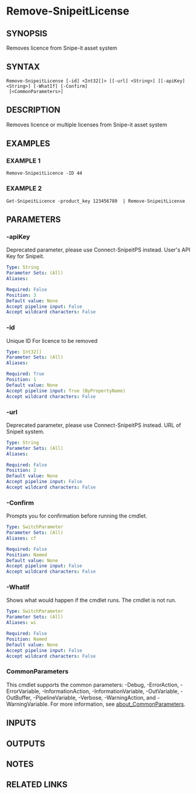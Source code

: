 ﻿---
external help file: SnipeitPS-help.xml
Module Name: SnipeitPS
online version:
schema: 2.0.0
---

# Remove-SnipeitLicense

## SYNOPSIS
Removes licence from Snipe-it asset system

## SYNTAX

```
Remove-SnipeitLicense [-id] <Int32[]> [[-url] <String>] [[-apiKey] <String>] [-WhatIf] [-Confirm]
 [<CommonParameters>]
```

## DESCRIPTION
Removes licence or multiple licenses from Snipe-it asset system

## EXAMPLES

### EXAMPLE 1
```
Remove-SnipeitLicence -ID 44
```

### EXAMPLE 2
```
Get-SnipeitLicence -product_key 123456789  | Remove-SnipeitLicense
```

## PARAMETERS

### -apiKey
Deprecated parameter, please use Connect-SnipeitPS instead.
User's API Key for Snipeit.

```yaml
Type: String
Parameter Sets: (All)
Aliases:

Required: False
Position: 3
Default value: None
Accept pipeline input: False
Accept wildcard characters: False
```

### -id
Unique ID For licence to be removed

```yaml
Type: Int32[]
Parameter Sets: (All)
Aliases:

Required: True
Position: 1
Default value: None
Accept pipeline input: True (ByPropertyName)
Accept wildcard characters: False
```

### -url
Deprecated parameter, please use Connect-SnipeitPS instead.
URL of Snipeit system.

```yaml
Type: String
Parameter Sets: (All)
Aliases:

Required: False
Position: 2
Default value: None
Accept pipeline input: False
Accept wildcard characters: False
```

### -Confirm
Prompts you for confirmation before running the cmdlet.

```yaml
Type: SwitchParameter
Parameter Sets: (All)
Aliases: cf

Required: False
Position: Named
Default value: None
Accept pipeline input: False
Accept wildcard characters: False
```

### -WhatIf
Shows what would happen if the cmdlet runs.
The cmdlet is not run.

```yaml
Type: SwitchParameter
Parameter Sets: (All)
Aliases: wi

Required: False
Position: Named
Default value: None
Accept pipeline input: False
Accept wildcard characters: False
```

### CommonParameters
This cmdlet supports the common parameters: -Debug, -ErrorAction, -ErrorVariable, -InformationAction, -InformationVariable, -OutVariable, -OutBuffer, -PipelineVariable, -Verbose, -WarningAction, and -WarningVariable. For more information, see [about_CommonParameters](http://go.microsoft.com/fwlink/?LinkID=113216).

## INPUTS

## OUTPUTS

## NOTES

## RELATED LINKS
